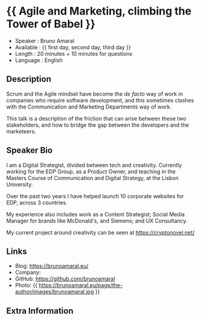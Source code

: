 {{ Agile and  Marketing, climbing the Tower of Babel }}
=================================================

* Speaker   : Bruno Amaral
* Available : {{ first day, second day, third day }}
* Length    : 20 minutes + 10 minutes for questions
* Language  : English

Description
-----------

Scrum and the Agile mindset have become the _de facto_ way of work in companies who require software development, and this sometimes clashes with the Communication and Marketing Departments way of work.

This talk is a description of the friction that can arise between these two stakeholders, and how to bridge the gap between the developers and the marketeers. 

Speaker Bio
-----------

I am a Digital Strategist, divided between tech and creativity. Currently working for the EDP Group, as a Product Owner, and teaching in the Masters Course of Communication and Digital Strategy, at the Lisbon University.

Over the past two years I have helped launch 10 corporate websites for EDP, across 3 countries. 

My experience also includes work as a Content Strategist; Social Media Manager for brands like McDonald's, and Siemens; and UX Consultancy.

My current project around creativity can be seen at https://cryptonovel.net/

Links
-----

* Blog: https://brunoamaral.eu/
* Company: 
* GitHub: https://github.com/brunoamaral
* Photo: {{ https://brunoamaral.eu/page/the-author/images/brunoamaral.jpg }}

Extra Information
-----------------



